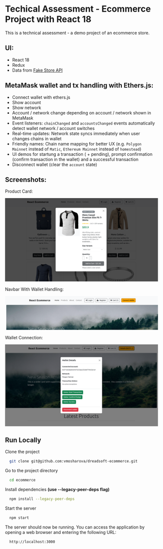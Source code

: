 # Techical Assessment - Ecommerce Project with React 18

This is a technical assessment - a demo project of an ecommerce store.

## UI:
- React 18
- Redux
- Data from [Fake Store API](https://fakestoreapi.com/)

## MetaMask wallet and tx handling with Ethers.js:
  - Connect wallet with ethers.js
  - Show account
  - Show network
  - Account / network change depending on account / network shown in MetaMask
  - Event listeners: `chainChanged` and `accountsChanged` events automatically detect wallet network / account switches
  - Real-time updates: Network state syncs immediately when user changes chains in wallet
  - Friendly names: Chain name mapping for better UX (e.g. `Polygon Mainnet` instead of `Matic`, `Ethereum Mainnet` instead of `homestead`)
  - UI demos for startung a transaction ( + pending), prompt confirmation (confirm transaction in the wallet) and a successful transaction
 - Disconnect wallet (clear the `account` state)

## Screenshots:
Product Card: 

![Screenshot](ecommerce_screenshot.png)

Navbar With Wallet Handling:

![Screenshot](ecommerce_navbar.png)

Wallet Connection:

![Screenshot](ecommerce_wallet_screenshot.png)

## Run Locally

Clone the project

```bash
  git clone git@github.com:vmosharova/dreadsoft-ecommerce.git
```

Go to the project directory

```bash
  cd ecommerce
```

Install dependencies **(use --legacy-peer-deps flag)**

```bash
  npm install --legacy-peer-deps
```

Start the server

```bash
  npm start
```

The server should now be running. You can access the application by opening a web browser and entering the following URL:

```bash
  http://localhost:3000
```

